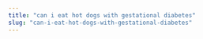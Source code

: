 ```yaml
---
title: "can i eat hot dogs with gestational diabetes"
slug: "can-i-eat-hot-dogs-with-gestational-diabetes"
---
```


